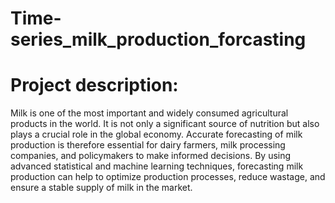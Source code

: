 # Time-series_milk_production_forcasting

# Project description:

Milk is one of the most important and widely consumed agricultural products in the world. It is not only a significant source of nutrition but also plays a crucial role in the global economy. Accurate forecasting of milk production is therefore essential for dairy farmers, milk processing companies, and policymakers to make informed decisions. By using advanced statistical and machine learning techniques, forecasting milk production can help to optimize production processes, reduce wastage, and ensure a stable supply of milk in the market.
